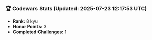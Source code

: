 ### 🏆 Codewars Stats (Updated: 2025-07-23 12:17:53 UTC)

- **Rank:** 8 kyu
- **Honor Points:** 3
- **Completed Challenges:** 1
